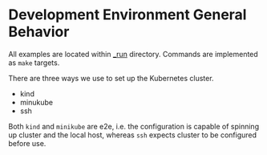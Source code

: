 # Development Environment General Behavior

All examples are located within [\_run](https://github.com/akash-network/provider/blob/gpu/\_run) directory. Commands are implemented as `make` targets.

There are three ways we use to set up the Kubernetes cluster.

* kind
* minukube
* ssh

Both `kind` and `minikube` are e2e, i.e. the configuration is capable of spinning up cluster and the local host, whereas `ssh` expects cluster to be configured before use.
